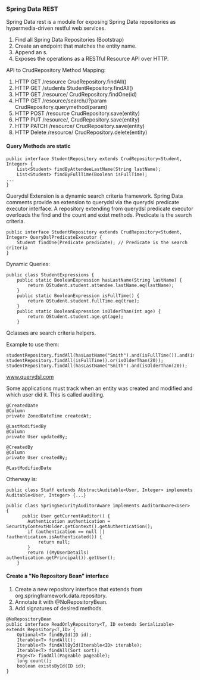 ### Spring Data REST
Spring Data rest is a module for exposing Spring Data repositories as hypermedia-driven restful web services. 
1. Find all Spring Data Repositories (Bootstrap)
2. Create an endpoint that matches the entity name.
3. Append an s.
4. Exposes the operations as a RESTful Resource API over HTTP.

API to CrudRepository Method Mapping:

1. HTTP GET /resource CrudRepository.findAll()
2. HTTP GET /students StudentRepository.findAll()
3. HTTP GET /resource/<id> CrudRepository.findOne(id)
4. HTTP GET /resource/search/<queryMethod>/?param CrudRepository.querymethod(param)
5. HTTP POST /resource CrudRepository.save(entity)
6. HTTP PUT /resource/<id>, CrudRepository.save(entity)
7. HTTP PATCH /resource/<id> CrudRepository.save(entity)
8. HTTP Delete /resource/<id> CrudRepository.delete(entity)

#### Query Methods are static
```
public interface StudentRepository extends CrudRepository<Student, Integer> {
    List<Student> findByAttendeeLastName(String lastName);
    List<Student> findByFullTime(Boolean isFullTime);
...
}
```
Querydsl Extension is a dynamic search criteria framework. Spring Data comments provide an extension to querydsl via the querydsl predicate executor interface. A repository extending from querydsl predicate executor overloads the find and the count and exist methods. Predicate is the search criteria.

```
public interface StudentRepository extends CrudRepository<Student, Integer> QueryDslPredicateExecutor {
    Student findOne(Predicate predicate); // Predicate is the search criteria
}
```

Dynamic Queries:

```
public class StudentExpressions {
    public static BooleanExpression hasLastName(String lastName) {
        return QStudent.student.attendee.lastName.eq(lastName);
    }
    public static BooleanExpression isFullTime() {
        return QStudent.student.fullTime.eq(true);
    }
    public static BooleanExpression isOlderThan(int age) {
        return QStudent.student.age.gt(age);
    }
```
Qclasses are search criteria helpers.

Example to use them:
```
studentRepository.findAll(hasLastName("Smith").and(isFullTime()).and(isOlderThan(20));
studentRepository.findAll(isFullTime().or(isOlderThan(20));
studentRepository.findAll(hasLastName("Smith").and(isOlderThan(20));
```
 www.querydsl.com
 
Some applications must track when an entity was created and modified and which user did it. This is called auditing. 
```
@CreatedDate
@Column
private ZonedDateTime createdAt;

@LastModifiedBy
@Column
private User updatedBy;

@CreatedBy
@Column
private User createdBy;

@LastModifiedDate
```

Otherway is:
```
public class Staff extends AbstractAuditable<User, Integer> implements Auditable<User, Integer> {...}
```

```
public class SpringSecurityAuditorAware implements AuditorAware<User> {
      public User getCurrentAuditor() {
        Authentication authentication = SecurityContextHolder.getContext().getAuthentication();
        if (authentication == null || !authentication.isAuthenticated()) {
            return null;
        }
        return ((MyUserDetails) authentication.getPrincipal()).getUser();
    }
```

#### Create a "No Repository Bean" interface

1. Create a new repository interface that extends from org.springframework.data.repository.
2. Annotate it with @NoRepositoryBean.
3. Add signatures of desired methods.

```
@NoRepositoryBean
public interface ReadOnlyRepository<T, ID extends Serializable> extends Repository<T,ID> {
    Optional<T> findById(ID id);
    Iterable<T> findAll();
    Iterable<T> findAllById(Iterable<ID> iterable);
    Iterable<T> findAll(Sort sort);
    Page<T> findAll(Pageable pageable);
    long count();
    boolean existsById(ID id);
}
```
